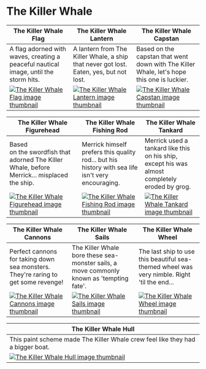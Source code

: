 # The Killer Whale

| The Killer Whale Flag | The Killer Whale Lantern | The Killer Whale Capstan |
| --------------------- | ------------------------ | ------------------------ |
| A flag adorned with waves, creating a peaceful nautical image, until the storm hits. | A lantern from The Killer Whale, a ship that never got lost. Eaten, yes, but not lost. | Based on the capstan that went down with The Killer Whale, let's hope this one is luckier. |
| [![The Killer Whale Flag image thumbnail](https://seaofthieves.wiki.gg/images/e/e5/The_Killer_Whale_Flag.png)](https://seaofthieves.wiki.gg/wiki/The_Killer_Whale_Flag) | [![The Killer Whale Lantern image thumbnail](https://seaofthieves.wiki.gg/images/d/da/The_Killer_Whale_Lantern.png)](https://seaofthieves.wiki.gg/wiki/The_Killer_Whale_Lantern) | [![The Killer Whale Capstan image thumbnail](https://seaofthieves.wiki.gg/images/4/42/The_Killer_Whale_Capstan.png)](https://seaofthieves.wiki.gg/wiki/The_Killer_Whale_Capstan) |

| The Killer Whale Figurehead | The Killer Whale Fishing Rod | The Killer Whale Tankard |
| --------------------------- | ---------------------------- | ------------------------ |
| Based on the swordfish that adorned The Killer Whale, before Merrick... misplaced the ship. | Merrick himself prefers this quality rod... but his history with sea life isn't very encouraging. | Merrick used a tankard like this on his ship, except his was almost completely eroded by grog. |
| [![The Killer Whale Figurehead image thumbnail](https://seaofthieves.wiki.gg/images/4/46/The_Killer_Whale_Figurehead.png)](https://seaofthieves.wiki.gg/wiki/The_Killer_Whale_Figurehead) | [![The Killer Whale Fishing Rod image thumbnail](https://seaofthieves.wiki.gg/images/5/54/The_Killer_Whale_Fishing_Rod.png)](https://seaofthieves.wiki.gg/wiki/The_Killer_Whale_Fishing_Rod) | [![The Killer Whale Tankard image thumbnail](https://seaofthieves.wiki.gg/images/c/cd/The_Killer_Whale_Tankard.png)](https://seaofthieves.wiki.gg/wiki/The_Killer_Whale_Tankard) |

| The Killer Whale Cannons | The Killer Whale Sails | The Killer Whale Wheel |
| ------------------------ | ---------------------- | ---------------------- |
| Perfect cannons for taking down sea monsters. They're raring to get some revenge! | The Killer Whale bore these sea-monster sails, a move commonly known as 'tempting fate'. | The last ship to use this beautiful sea-themed wheel was very nimble. Right 'til the end... |
| [![The Killer Whale Cannons image thumbnail](https://seaofthieves.wiki.gg/images/a/a6/The_Killer_Whale_Cannons.png)](https://seaofthieves.wiki.gg/wiki/The_Killer_Whale_Cannons) | [![The Killer Whale Sails image thumbnail](https://seaofthieves.wiki.gg/images/2/29/The_Killer_Whale_Sails.png)](https://seaofthieves.wiki.gg/wiki/The_Killer_Whale_Sails) | [![The Killer Whale Wheel image thumbnail](https://seaofthieves.wiki.gg/images/3/3b/The_Killer_Whale_Wheel.png)](https://seaofthieves.wiki.gg/wiki/The_Killer_Whale_Wheel) |

| The Killer Whale Hull |
| --------------------- |
| This paint scheme made The Killer Whale crew feel like they had a bigger boat. |
| [![The Killer Whale Hull image thumbnail](https://seaofthieves.wiki.gg/images/9/96/The_Killer_Whale_Hull.png)](https://seaofthieves.wiki.gg/wiki/The_Killer_Whale_Hull) |
